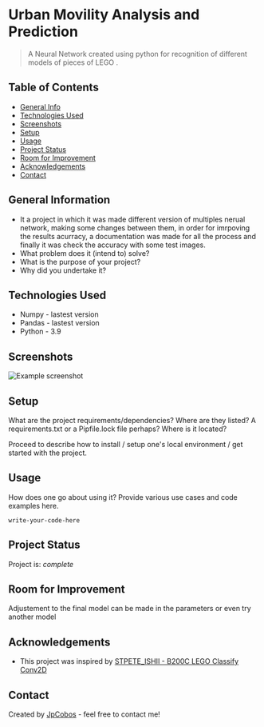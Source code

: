 # Urban Movility Analysis and Prediction
> A Neural Network created using python for recognition of different models of pieces of LEGO .
<!-- Live demo [_here_](https://www.example.com). -- If you have the project hosted somewhere, include the link here. -->

## Table of Contents
* [General Info](#general-information)
* [Technologies Used](#technologies-used)
* [Screenshots](#screenshots)
* [Setup](#setup)
* [Usage](#usage)
* [Project Status](#project-status)
* [Room for Improvement](#room-for-improvement)
* [Acknowledgements](#acknowledgements)
* [Contact](#contact)
<!-- * [License](#license) -->


## General Information
- It a project in which it was made different version of multiples nerual network, making some changes between them, in order for imrpoving the results acurracy, a documentation was made for all the process and finally it was check the accuracy with some test images.
- What problem does it (intend to) solve?
- What is the purpose of your project?
- Why did you undertake it?
<!-- You don't have to answer all the questions - just the ones relevant to your project. -->


## Technologies Used
- Numpy - lastest version 
- Pandas - lastest version
- Python - 3.9


## Screenshots
![Example screenshot](./Img/Screenshot-Example.png)
<!-- If you have screenshots you'd like to share, include them here. -->


## Setup
What are the project requirements/dependencies? Where are they listed? A requirements.txt or a Pipfile.lock file perhaps? Where is it located?

Proceed to describe how to install / setup one's local environment / get started with the project.


## Usage
How does one go about using it?
Provide various use cases and code examples here.

`write-your-code-here`


## Project Status
Project is: _complete_

## Room for Improvement
Adjustement to the final model can be made in the parameters or even try another model


## Acknowledgements

- This project was inspired by [STPETE_ISHII - B200C LEGO Classify Conv2D](https://www.kaggle.com/code/stpeteishii/b200c-lego-classify-conv2d)


## Contact
Created by [JpCobos](https://www.linkedin.com/in/jpcobos/) - feel free to contact me!


<!-- Optional -->
<!-- ## License -->
<!-- This project is open source and available under the [... License](). -->

<!-- You don't have to include all sections - just the one's relevant to your project -->
